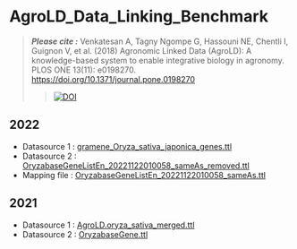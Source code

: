 # AgroLD_Data_Linking_Benchmark
>  ***Please cite :*** Venkatesan A, Tagny Ngompe G, Hassouni NE, Chentli I, Guignon V, et al. (2018) Agronomic Linked Data (AgroLD): A knowledge-based system to enable integrative biology in agronomy. PLOS ONE 13(11): e0198270. https://doi.org/10.1371/journal.pone.0198270 
>
>> [![DOI](https://zenodo.org/badge/DOI/10.5281/zenodo.4694518.svg)](https://doi.org/10.5281/zenodo.4694518)
## 2022

* Datasource 1 : [gramene_Oryza_sativa_japonica_genes.ttl](https://github.com/pierrelarmande/AgroLD_Data_Linking_Benchmark/blob/main/gramene_Oryza_sativa_japonica_genes.ttl.tar.gz)
* Datasource 2 : [OryzabaseGeneListEn_20221122010058_sameAs_removed.ttl](https://github.com/pierrelarmande/AgroLD_Data_Linking_Benchmark/blob/main/OryzabaseGeneListEn_20221122010058_sameAs_removed.ttl.tar.gz)
* Mapping file : [OryzabaseGeneListEn_20221122010058_sameAs.ttl](https://github.com/pierrelarmande/AgroLD_Data_Linking_Benchmark/blob/main/OryzabaseGeneListEn_20221122010058_sameAs.ttl.tar.gz)

## 2021
* Datasource 1 : [AgroLD.oryza_sativa_merged.ttl](https://github.com/pierrelarmande/AgroLD_Data_Linking_Benchmark/files/8410972/Rdflib_agrold.oryza_sativa_merged.ttl.zip)
* Datasource 2 : [OryzabaseGene.ttl](https://github.com/pierrelarmande/AgroLD_Data_Linking_Benchmark/files/8410981/Rdflib_OryzabaseGene_jasmonate_subset.ttl.zip)


